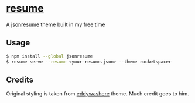 # [resume](https://rocketspacer.github.io/resume)

A [jsonresume](https://jsonresume.org) theme built in my free time

## Usage

```sh
$ npm install --global jsonresume
$ resume serve --resume <your-resume.json> --theme rocketspacer
```

## Credits

Original styling is taken from [eddywashere](https://github.com/eddywashere/resume) theme. Much credit goes to him.
